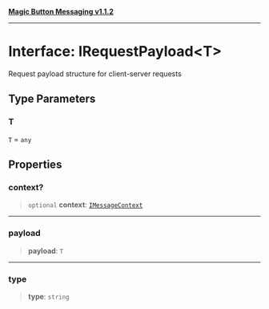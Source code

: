 [**Magic Button Messaging v1.1.2**](../README.md)

***

# Interface: IRequestPayload\<T\>

Request payload structure for client-server requests

## Type Parameters

### T

`T` = `any`

## Properties

### context?

> `optional` **context**: [`IMessageContext`](IMessageContext.md)

***

### payload

> **payload**: `T`

***

### type

> **type**: `string`
